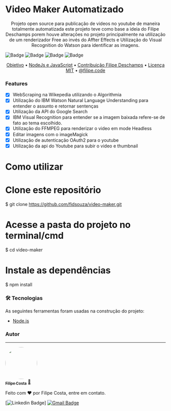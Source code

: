 # Video Maker Automatizado
<p id="sobre" align="center">Projeto open source para publicação de videos no youtube de maneira totalmente automatizada este projeto teve como base a ideia do Filipe Deschamps porem houve alterações no projeto principalmente na utilização de um renderizador Free ao invés do Affter Effects e Utilização do Visual Recognition do Watson para identificar as imagens.</p>

![Badge](https://img.shields.io/badge/Code-JavaScript-yellow)
![Badge](https://img.shields.io/badge/Node-Version%20%3A%2012.18.3-brightgreen)
![Badge](https://img.shields.io/badge/Status-Conclu%C3%ADdo-green)
![Badge](https://img.shields.io/badge/Instagram-%40filipe.code-red)

<p align="center">
 <a href="#objetivo">Objetivo</a> •
 <a href="#tecnologias">NodeJs e JavaScript</a> • 
 <a href="https://github.com/filipedeschamps">Contribuição Filipe Deschamps</a> • 
 <a href="#licenc-a">Licença MIT</a> • 
 <a href="https://www.instagram.com/ofilipe.code/">@filipe.code</a>
</p>

### Features

- [x] WebScraping na Wikepedia utilizando o Algorithmia
- [x] Utilização do IBM Watson Natural Language Understanding para entender o assunto e retornar sentenças
- [x] Utilização da API do Google Search 
- [x] IBM Visual Recognition para entender se a imagem baixada refere-se de fato ao tema escolhido. 
- [x] Utilização do FFMPEG para renderizar o video em mode Headless
- [x] Editar imagens com o imageMagick
- [x] Utilização de autenticação OAuth2 para o youtube
- [x] Utilização da api do Youtube para subir o video e thumbnail

# Como utilizar
# Clone este repositório
$ git clone <https://github.com/fidsouza/video-maker.git>

# Acesse a pasta do projeto no terminal/cmd
$ cd video-maker

# Instale as dependências
$ npm install


### 🛠 Tecnologias

As seguintes ferramentas foram usadas na construção do projeto:

- [Node.js](https://nodejs.org/en/)

### Autor
---

<a href="https://blog.rocketseat.com.br/author/thiago/">
 <img style="border-radius: 50%;" src="https://avatars3.githubusercontent.com/u/24476870?s=400&u=e348878d79bbfa4dc688949fb437f84ded5d4660&v=4" width="100px;" alt=""/>
 <br />
 <sub><b>Filipe Costa</b></sub></a> <a href="https://www.filipedacosta.com" title="Filipe Code">🚀</a>


Feito com ❤️ por Filipe Costa, entre em contato.

[![Linkedin Badge](https://www.linkedin.com/in/filipe-souza-836a9b26/)] 
[![Gmail Badge](https://img.shields.io/badge/-filipe.cdesouza@gmail.com-c14438?style=flat-square&logo=Gmail&logoColor=white&link=mailto:filipe.cdesouza@gmail.com)](mailto:filipe.cdesouza@gmail.com)






